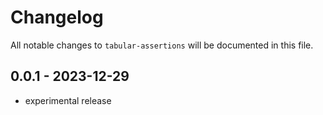 # Changelog

All notable changes to `tabular-assertions` will be documented in this file.

## 0.0.1 - 2023-12-29

- experimental release
